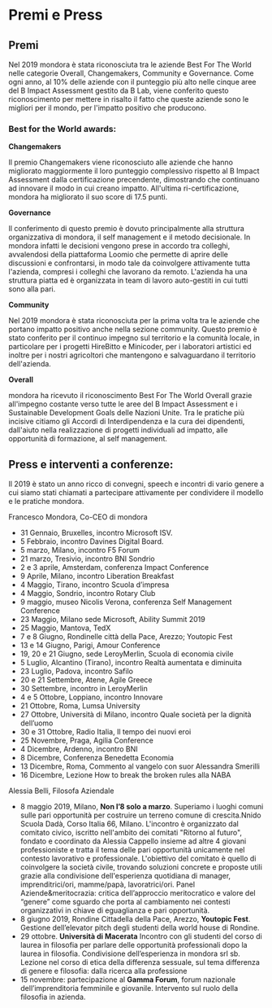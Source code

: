 # Premi e Press

## Premi

Nel 2019 mondora è stata riconosciuta tra le aziende Best For The World nelle categorie Overall, Changemakers, Community e Governance. Come ogni anno, al 10% delle aziende con il punteggio più alto nelle cinque aree del B Impact Assessment gestito da B Lab, viene conferito questo riconoscimento per mettere in risalto il fatto che queste aziende sono le migliori per il mondo, per l'impatto positivo che producono.

### Best for the World awards:

**Changemakers**

Il premio Changemakers viene riconosciuto alle aziende che hanno migliorato maggiormente il loro punteggio complessivo rispetto al B Impact Assessment dalla certificazione precendente, dimostrando che continuano ad innovare il modo in cui creano impatto. All'ultima ri-certificazione, mondora ha migliorato il suo score di 17.5 punti.

**Governance**

Il conferimento di questo premio è dovuto principalmente alla struttura organizzativa di mondora, il self management e il metodo decisionale. In mondora infatti le decisioni vengono prese in accordo tra colleghi, avvalendosi della piattaforma Loomio che permette di aprire delle discussioni e confrontarsi, in modo tale da coinvolgere attivamente tutta l'azienda, compresi i colleghi che lavorano da remoto. L'azienda ha una struttura piatta ed è organizzata in team di lavoro auto-gestiti in cui tutti sono alla pari.

**Community**

Nel 2019 mondora è stata riconosciuta per la prima volta tra le aziende che portano impatto positivo anche nella sezione community. Questo premio è stato conferito per il continuo impegno sul territorio e la comunità locale, in particolare per i progetti HireBitto e Minicoder, per i laboratori artistici ed inoltre per i nostri agricoltori che mantengono e salvaguardano il territorio dell'azienda.

**Overall**

mondora ha ricevuto il riconoscimento Best For The World Overall grazie all'impegno costante verso tutte le aree del B Impact Assessment e i Sustainable Development Goals delle Nazioni Unite. Tra le pratiche più incisive citiamo gli Accordi di Interdipendenza e la cura dei dipendenti, dall'aiuto nella realizzazione di progetti individuali ad impatto, alle opportunità di formazione, al self management.

## Press e interventi a conferenze:

Il 2019 è stato un anno ricco di convegni, speech e incontri di vario genere a cui siamo stati chiamati a partecipare attivamente per condividere il modello e le pratiche mondora. 

Francesco Mondora, Co-CEO di mondora

* 31 Gennaio, Bruxelles, incontro Microsoft ISV.
* 5 Febbraio, incontro Davines Digital Board.
* 5 marzo, Milano, incontro F5 Forum
* 21 marzo, Tresivio, incontro BNI Sondrio
* 2 e 3 aprile, Amsterdam, conferenza Impact Conference
* 9 Aprile, Milano, incontro Liberation Breakfast
* 4 Maggio, Tirano, incontro Scuola d’impresa
* 4 Maggio, Sondrio, incontro Rotary Club
* 9 maggio, museo Nicolis Verona, conferenza Self Management Conference
* 23 Maggio, Milano sede Microsoft, Ability Summit 2019
* 25 Maggio, Mantova, TedX
* 7 e 8 Giugno, Rondinelle città della Pace, Arezzo; Youtopic Fest 
* 13 e 14 Giugno, Parigi, Amour Conference
* 19, 20 e 21 Giugno, sede LeroyMerlin, Scuola di economia civile
* 5 Luglio, Alcantino (Tirano), incontro Realtà aumentata e diminuita
* 23 Luglio, Padova, incontro Safilo
* 20 e 21 Settembre, Atene, Agile Greece
* 30 Settembre, incontro in LeroyMerlin
* 4 e 5 Ottobre, Loppiano, incontro Innovare
* 21 Ottobre, Roma, Lumsa University
* 27 Ottobre, Università di Milano, incontro Quale società per la dignità dell’uomo
* 30 e 31 Ottobre, Radio Italia, Il tempo dei nuovi eroi
* 25 Novembre, Praga, Agilia Conference
* 4 Dicembre, Ardenno, incontro BNI
* 8 Dicembre, Conferenza Benedetta Economia
* 13 Dicembre, Roma, Commento al vangelo con suor Alessandra Smerilli
* 16 Dicembre, Lezione How to break the broken rules alla NABA




Alessia Belli, Filosofa Aziendale

* 8 maggio 2019, Milano, **Non l’8 solo a marzo**. Superiamo i luoghi comuni sulle pari opportunità per costruire un terreno comune di crescita.Nnido Scuola Dadà, Corso Italia 66, Milano. L'incontro è organizzato dal comitato civico, iscritto nell'ambito dei comitati "Ritorno al futuro", fondato e coordinato da Alessia Cappello insieme ad altre 4 giovani professioniste e tratta il tema delle pari opportunità unicamente nel contesto lavorativo e professionale. L'obiettivo del comitato è quello di coinvolgere la società civile, trovando soluzioni concrete e proposte utili grazie alla condivisione dell'esperienza quotidiana di manager, imprenditrici/ori, mamme/papà, lavoratrici/ori. Panel Aziende&meritocrazia: critica dell’approccio meritocratico e valore del “genere” come sguardo che porta al cambiamento nei contesti organizzativi in chiave di eguaglianza e pari opportunità.
* 8 giugno 2019, Rondine Cittadella della Pace, Arezzo, **Youtopic Fest**. Gestione dell’elevator pitch degli studenti della world house di Rondine.
* 29 ottobre. **Università di Macerata**
Incontro con gli studenti del corso di laurea in filosofia per parlare delle opportunità professionali dopo la laurea in filosofia. Condivisione dell’esperienza in mondora srl sb.
Lezione nel corso di etica della differenza sessuale, sul tema differenza di genere e filosofia: dalla ricerca alla professione
* 15 novembre: partecipazione al **Gamma Forum**, forum nazionale dell’imprenditoria femminile e giovanile. Intervento sul ruolo della filosofia in azienda.


